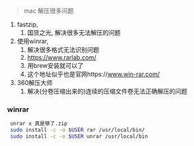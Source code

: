 > mac 解压很多问题

1. fastzip, 
   1. 国货之光, 解决很多无法解压的问题
2. 使用winrar,
   1. 解决很多格式无法识别问题
   2. https://www.rarlab.com/
   3. 用brew安装就可以了
   4. 这个地址似乎也是官网https://www.win-rar.com/
3. 360解压大师
   1. 解决(分卷压缩出来的)连续的压缩文件卷无法正确解压的问题



### winrar

```sh
 unrar x 真是够了.zip  
 sudo install -c -o $USER rar /usr/local/bin/   
 sudo install -c -o $USER unrar /usr/local/bin
```

